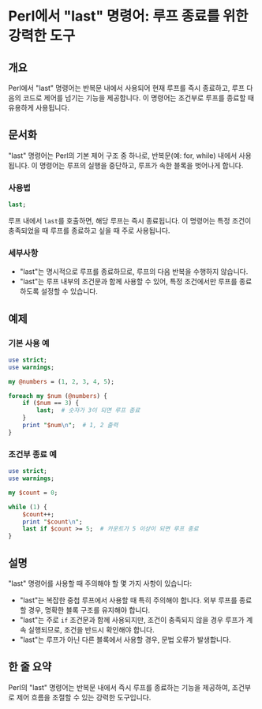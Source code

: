 <!--
Meta Description: # Perl에서 "last" 명령어: 루프 종료를 위한 강력한 도구 ## 개요 Perl에서 "last" 명령어는 반복문 내에서 사용되어 현재 루프를 즉시 종료하고, 루프 다음의 코드로 제어를 넘기는 기능을 제공합니다. 이 명령어는 조건부로 루프를 종료할 때 유용하게 사...
Meta Keywords: last, 루프를, 명령어는, 내에서, 합니다
-->

# Perl에서 "last" 명령어: 루프 종료를 위한 강력한 도구

## 개요
Perl에서 "last" 명령어는 반복문 내에서 사용되어 현재 루프를 즉시 종료하고, 루프 다음의 코드로 제어를 넘기는 기능을 제공합니다. 이 명령어는 조건부로 루프를 종료할 때 유용하게 사용됩니다.

## 문서화
"last" 명령어는 Perl의 기본 제어 구조 중 하나로, 반복문(예: for, while) 내에서 사용됩니다. 이 명령어는 루프의 실행을 중단하고, 루프가 속한 블록을 벗어나게 합니다. 

### 사용법
```perl
last;
```
루프 내에서 `last`를 호출하면, 해당 루프는 즉시 종료됩니다. 이 명령어는 특정 조건이 충족되었을 때 루프를 종료하고 싶을 때 주로 사용됩니다.

### 세부사항
- "last"는 명시적으로 루프를 종료하므로, 루프의 다음 반복을 수행하지 않습니다.
- "last"는 루프 내부의 조건문과 함께 사용할 수 있어, 특정 조건에서만 루프를 종료하도록 설정할 수 있습니다.

## 예제
### 기본 사용 예
```perl
use strict;
use warnings;

my @numbers = (1, 2, 3, 4, 5);

foreach my $num (@numbers) {
    if ($num == 3) {
        last;  # 숫자가 3이 되면 루프 종료
    }
    print "$num\n";  # 1, 2 출력
}
```

### 조건부 종료 예
```perl
use strict;
use warnings;

my $count = 0;

while (1) {
    $count++;
    print "$count\n";
    last if $count >= 5;  # 카운트가 5 이상이 되면 루프 종료
}
```

## 설명
"last" 명령어를 사용할 때 주의해야 할 몇 가지 사항이 있습니다:
- "last"는 복잡한 중첩 루프에서 사용할 때 특히 주의해야 합니다. 외부 루프를 종료할 경우, 명확한 블록 구조를 유지해야 합니다.
- "last"는 주로 `if` 조건문과 함께 사용되지만, 조건이 충족되지 않을 경우 루프가 계속 실행되므로, 조건을 반드시 확인해야 합니다.
- "last"는 루프가 아닌 다른 블록에서 사용할 경우, 문법 오류가 발생합니다.

## 한 줄 요약
Perl의 "last" 명령어는 반복문 내에서 즉시 루프를 종료하는 기능을 제공하여, 조건부로 제어 흐름을 조절할 수 있는 강력한 도구입니다.